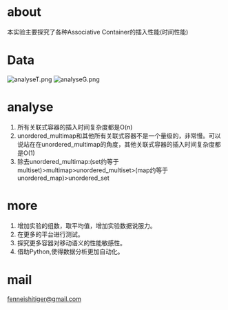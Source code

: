 # about
本实验主要探究了各种Associative Container的插入性能(时间性能)
# Data
![analyseT.png](https://github.com/fenneishi/multiPerfor/blob/master/picture/analyseT.png)
![analyseG.png](https://github.com/fenneishi/multiPerfor/blob/master/picture/analyseG.png)
# analyse
1. 所有关联式容器的插入时间复杂度都是O(n)
1. unordered_multimap和其他所有关联式容器不是一个量级的，非常慢。可以说站在在unordered_multimap的角度，其他关联式容器的插入时间复杂度都是O(1)
2. 除去unordered_multimap:(set约等于multiset)>multimap>unordered_multiset>(map约等于unordered_map)>unordered_set
# more
1. 增加实验的组数，取平均值，增加实验数据说服力。
2. 在更多的平台进行测试。
3. 探究更多容器对移动语义的性能敏感性。
4. 借助Python,使得数据分析更加自动化。
# mail
fenneishitiger@gmail.com
